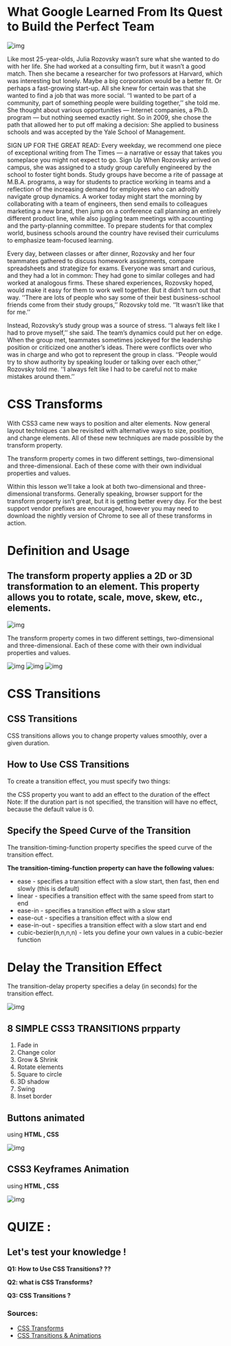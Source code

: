 # **What Google Learned From Its Quest to Build the Perfect Team**

![img](imgs/206.png)


Like most 25-year-olds, Julia Rozovsky wasn’t sure what she wanted to do with her life. She had worked at a consulting firm, but it wasn’t a good match. Then she became a researcher for two professors at Harvard, which was interesting but lonely. Maybe a big corporation would be a better fit. Or perhaps a fast-growing start-up. All she knew for certain was that she wanted to find a job that was more social. ‘‘I wanted to be part of a community, part of something people were building together,’’ she told me. She thought about various opportunities — Internet companies, a Ph.D. program — but nothing seemed exactly right. So in 2009, she chose the path that allowed her to put off making a decision: She applied to business schools and was accepted by the Yale School of Management.

SIGN UP FOR THE GREAT READ: Every weekday, we recommend one piece of exceptional writing from The Times — a narrative or essay that takes you someplace you might not expect to go.
Sign Up
When Rozovsky arrived on campus, she was assigned to a study group carefully engineered by the school to foster tight bonds. Study groups have become a rite of passage at M.B.A. programs, a way for students to practice working in teams and a reflection of the increasing demand for employees who can adroitly navigate group dynamics. A worker today might start the morning by collaborating with a team of engineers, then send emails to colleagues marketing a new brand, then jump on a conference call planning an entirely different product line, while also juggling team meetings with accounting and the party-planning committee. To prepare students for that complex world, business schools around the country have revised their curriculums to emphasize team-focused learning.

Every day, between classes or after dinner, Rozovsky and her four teammates gathered to discuss homework assignments, compare spreadsheets and strategize for exams. Everyone was smart and curious, and they had a lot in common: They had gone to similar colleges and had worked at analogous firms. These shared experiences, Rozovsky hoped, would make it easy for them to work well together. But it didn’t turn out that way. ‘‘There are lots of people who say some of their best business-school friends come from their study groups,’’ Rozovsky told me. ‘‘It wasn’t like that for me.’’

Instead, Rozovsky’s study group was a source of stress. ‘‘I always felt like I had to prove myself,’’ she said. The team’s dynamics could put her on edge. When the group met, teammates sometimes jockeyed for the leadership position or criticized one another’s ideas. There were conflicts over who was in charge and who got to represent the group in class. ‘‘People would try to show authority by speaking louder or talking over each other,’’ Rozovsky told me. ‘‘I always felt like I had to be careful not to make mistakes around them.’’


# **CSS Transforms**
With CSS3 came new ways to position and alter elements. Now general layout techniques can be revisited with alternative ways to size, position, and change elements. All of these new techniques are made possible by the transform property.

The transform property comes in two different settings, two-dimensional and three-dimensional. Each of these come with their own individual properties and values.

Within this lesson we’ll take a look at both two-dimensional and three-dimensional transforms. Generally speaking, browser support for the transform property isn’t great, but it is getting better every day. For the best support vendor prefixes are encouraged, however you may need to download the nightly version of Chrome to see all of these transforms in action.

# Definition and Usage
## **The transform property applies a 2D or 3D transformation to an element. This property allows you to rotate, scale, move, skew, etc., elements.**



![img](imgs/190.png)

The transform property comes in two different settings, two-dimensional and three-dimensional. Each of these come with their own individual properties and values.


![img](imgs/200.png)
![img](imgs/201.png)
![img](imgs/202.png)

# **CSS Transitions**

## CSS Transitions
CSS transitions allows you to change property values smoothly, over a given duration.


## How to Use CSS Transitions

To create a transition effect, you must specify two things:

the CSS property you want to add an effect to
the duration of the effect
Note: If the duration part is not specified, the transition will have no effect, because the default value is 0.

## Specify the Speed Curve of the Transition

The transition-timing-function property specifies the speed curve of the transition effect.

**The transition-timing-function property can have the following values:**

* ease - specifies a transition effect with a slow start, then fast, then end slowly (this is default)
* linear - specifies a transition effect with the same speed from start to end
* ease-in - specifies a transition effect with a slow start
* ease-out - specifies a transition effect with a slow end
* ease-in-out - specifies a transition effect with a slow start and end
* cubic-bezier(n,n,n,n) - lets you define your own values in a cubic-bezier function

# Delay the Transition Effect

The transition-delay property specifies a delay (in seconds) for the transition effect.

![img](imgs/203.png)

## 8 SIMPLE CSS3 TRANSITIONS prpparty 

1. Fade in
2. Change color
3. Grow & Shrink
4. Rotate elements
5. Square to circle
6. 3D shadow
7. Swing
8. Inset border

## Buttons animated

using **HTML , CSS**

![img](imgs/204.png)



## CSS3 Keyframes Animation
using **HTML , CSS**

![img](imgs/205.png)


# **QUIZE :** 

## **Let's test your knowledge !**

**Q1: How to Use CSS Transitions? ??**

**Q2: what is CSS Transforms?**

**Q3: CSS Transitions ?**


### Sources:
* [CSS Transforms](https://learn.shayhowe.com/advanced-html-css/css-transforms/)
* [CSS Transitions & Animations](https://learn.shayhowe.com/advanced-html-css/transitions-animations/)



